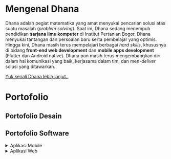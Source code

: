 # Mengenal Dhana

Dhana adalah pegiat matematika yang amat menyukai pencarian solusi atas suatu masalah (*problem solving*). Saat ini, Dhana sedang menempuh pendidikan **sarjana ilmu komputer** di Institut Pertanian Bogor. Dhana menyukai tantangan dan persoalan baru serta pembelajar yang optimis. Hingga kini, Dhana masih terus mempelajari berbagai *hard skills*, khususnya di bidang **front-end web development** dan **mobile apps development** (Flutter dan Android native). Dhana pun masih terus mengembangkan diri dalam hal komunikasi yang baik, kerjasama dalam tim, dan men-*deliver* solusi yang ditawarkan. 

[Yuk kenali Dhana lebih lanjut..](https://ddhira123.github.io/resume)

# Portofolio

## Portofolio Desain

## Portofolio Software

<details>
    <summary> Aplikasi Mobile    
    </summary>
    
    <ol>
        <li><a href="https://github.com/ddhira123/RPL">Dokmas (Dokumen Masyarakat)</a>, dikembangkan dengan <strong>Flutter, Firebase</strong></li>
        <li><a href="https://github.com/ddhira123/Android_Resep">Resep Masakan Indonesia</a>, dikembangkan dengan <strong>Android Studio (native), Java</strong></li>
        <li><a href="https://github.com/friskameilani/SCB-for-Parents">SCB for Parents</a>, dikembangkan dengan <strong>Flutter</strong></li>
    </ol>
  
</details>

<details> 
    <summary> Aplikasi Web

</summary>
  
 1. [Lunch Checker](https://ddhira123.github.io/learn-angular-jhu/Module1-solution/), dikembangkan dengan **AngularJS**
 2. [Food Finder](https://ddhira123.github.io/learn_web_fe/index.html), dikembangkan dengan **NodeJS, AJAX, ES6**
  
</details>
